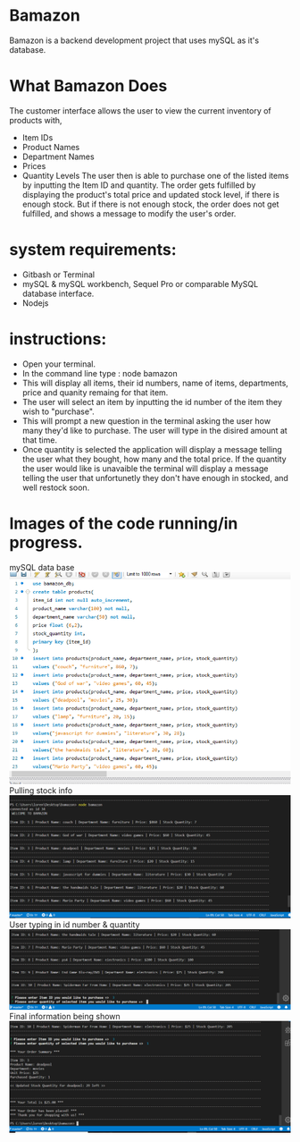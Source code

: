 # Bamazon
Bamazon is a backend development project that uses mySQL as it's database. 

# What Bamazon Does
The customer interface allows the user to view the current inventory of products with,
* Item IDs
* Product Names
* Department Names
* Prices
* Quantity Levels
The user then is able to purchase one of the listed items by inputting the Item ID and quantity. The order gets fulfilled by displaying the product's total price and updated stock level, if there is enough stock. But if there is not enough stock, the order does not get fulfilled, and shows a message to modify the user's order.

# system requirements:
* Gitbash or Terminal
* mySQL & mySQL workbench, Sequel Pro or comparable MySQL database interface.
* Nodejs

# instructions:
 * Open your terminal.
 * In the command line type : node bamazon
 * This will display all items, their id numbers, name of items, departments, price and quanity remaing for that item.
 * The user will select an item by inputting the id number of the item they wish to "purchase".
 * This will prompt a new question in the terminal asking the user how many they'd like to purchase. The user will type in the disired        amount at that time.
 * Once quantity is selected the application will display a message telling the user what they bought, how many and the total price. If the    quantity the user would like is unavaible the terminal will display a message telling the user that unfortunetly they don't have enough    in stocked, and well restock soon.
# Images of the code running/in progress.
mySQL data base
![](images/bamazon_db.PNG)
Pulling stock info
![](images/bamazon1.PNG)
User typing in id number & quantity
![](images//bamazon2.PNG)
Final information being shown
![](images/bamazon.PNG)
